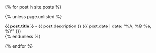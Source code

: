 <ul style="list-style-type: none; padding: 0px;">
{% for post in site.posts %}

  {% unless page.unlisted %}
  <li style='margin-top: .5em;'>
    <b><a href="{{ post.url | absolute_url }}">{{ post.title }}</a></b> - {{ post.description }}
    ({{ post.date | date: "%A, %B %e, %Y" }})
  </li>
  {% endunless %}

{% endfor %}
</ul>